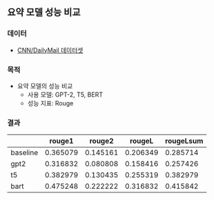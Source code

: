 ## 요약 모델 성능 비교

### 데이터
- [CNN/DailyMail 데이터셋](https://huggingface.co/datasets/cnn_dailymail)

### 목적
- 요약 모델의 성능 비교
    - 사용 모델: GPT-2, T5, BERT
    - 성능 지표: Rouge

### 결과
|  |rouge1|rouge2|rougeL|rougeLsum|
|-----|-----|-----|-----|-----|
baseline|	0.365079|	0.145161|	0.206349|	0.285714|
gpt2|	0.316832|	0.080808|	0.158416|	0.257426|
t5|	0.382979|	0.130435|	0.255319|	0.382979|
bart|	0.475248|	0.222222|	0.316832|	0.415842|